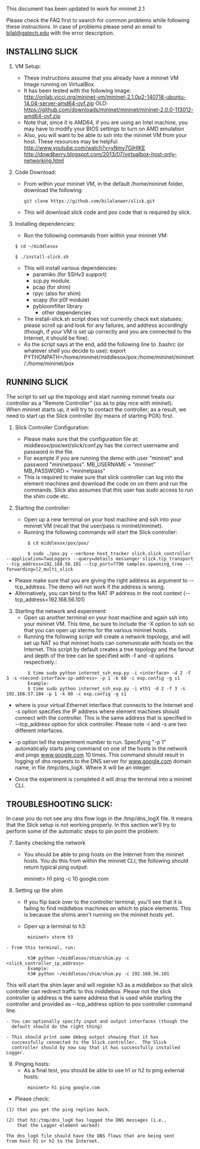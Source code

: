 This document has been updated to work for mininet 2.1

Please check the FAQ first to search for common problems while following these instructions.
In case of problems please send an email to bilal@gatech.edu with the error description.

INSTALLING SLICK
----------------
1. VM Setup:
	- These instructions assume that you already have a mininet VM Image
	  running on VirtualBox.
	- It has been tested with the following image:
		http://onlab.vicci.org/mininet-vm/mininet-2.1.0p2-140718-ubuntu-14.04-server-amd64-ovf.zip
		OLD: https://github.com/downloads/mininet/mininet/mininet-2.0.0-113012-amd64-ovf.zip
	- Note that, since it is AMD64, if you are using an Intel machine,
	  you may have to modify your BIOS settings to turn on AMD
	  emulation
	- Also, you will want to be able to ssh into the mininet VM from
	  your host.  These resources may be helpful:
		http://www.youtube.com/watch?v=yNmv7GiHIKE
		http://dowdberry.blogspot.com/2013/07/virtualbox-host-only-networking.html
2. Code Download:
	- From within your mininet VM, in the default /home/mininet folder,
	  download the following:

		```git clone https://github.com/bilalanwer/slick.git```
    - This will download slick code and pox code that is required by slick.
3. Installing dependencies:
	- Run the following commands from within your mininet VM:

	```$ cd ~/middlesox```
	
	```$ ./install-slick.sh```
	- This will install various dependencies:
		* paramiko (for SSHv3 support)
		* scp.py module.
		* pcap (for shim)
		* rpyc (also for shim)
		* scapy (for p0f module)
		* pybloomfilter library
    		* other dependencies
	- The install-slick.sh script does not currently check exit
	  statuses; please scroll up and look for any failures, and address
	  accordingly (though, if your VM is set up correctly and you are
	  connected to the Internet, it should be fine).
	- As the script says at the end, add the following line to .bashrc
	  (or whatever shell you decide to use):
	    export PYTHONPATH=/home/mininet/middlesox/pox:/home/mininet/mininet/:/home/mininet/pox


RUNNING SLICK
-------------
The script to set up the topology and start running mininet treats our
controller as a "Remote Controller" (so as to play nice with mininet).  
When mininet starts up, it will try to contact the controller;
as a result, we need to start up the Slick controller (by means of
starting POX) first.

1. Slick Controller Configuration:
    - Please make sure that the configuration file at:
      middlesox/pox/ext/slick/conf.py
      has the correct username and password in the file.
    - For example if you are running the demo with user "mininet"
      and password "mininetpass".
      MB_USERNAME = "mininet"
      MB_PASSWORD = "mininetpass"
    - This is required to make sure that slick controller can log into
      the element machines and download the code on on them and run the 
      commands. Slick also assumes that this user has sudo access to run
      the shim code etc.

2. Starting the controller:
   - Open up a new terminal on your host machine and ssh into your
	  mininet VM (recall that the user/pass is mininet/mininet).
   - Running the following commands will start the Slick controller:
```Shell
		$ cd middlesox/pox/pox/

		$ sudo ./pox.py --verbose host_tracker slick.slick_controller --application=TwoLoggers --query=details messenger slick.tcp_transport --tcp_address=192.168.56.101 --tcp_port=7790 samples.spanning_tree --forwarding=l2_multi_slick
```
   
   - Please make sure that you are giving the right address as argument to --tcp_address. The demo will not work if the address is wrong.
   - Alternatively, you can bind to the NAT IP address in the root context (--tcp_address=192.168.56.101)

3. Starting the network and experiment:
   - Open up another terminal on your host machine and again ssh into
     your mininet VM.  This time, be sure to include the -X option to
     ssh so that you can open up xterms for the various mininet hosts.
   - Running the following script will create a network topology, and 
     will set up NAT so that mininet hosts can communicate with hosts
     on the Internet. This script by default creates a tree topology
     and the fanout and depth of the tree can be specified with -f and -d 
     options respectively.:
```Shell
		$ time sudo python internet_ssh_exp.py -i <interface> -d 2 -f 3 -s <second-interface-ip-address> -p 1 -k 60 -c exp.config -g s1
		Example:
		$ time sudo python internet_ssh_exp.py -i eth1 -d 2 -f 3 -s 192.168.57.104 -p 1 -k 60 -c exp.config -g s1
```
   - where <interface> is your virtual Ethernet interface that connects to the Internet and -s option
     specifies the IP address where element machines should connect with the controller. This is the same 
     address that is specified in --tcp_address option for slick controller. Please note 
     -i and -s are two different interfaces. 

   - -p option tell the experiment number to run. Specifying "-p 1"
     automatically starts ping command on one of the hosts in the network and pings
     www.google.com 10 times. This command should result in logging of dns requests
     to the DNS server for www.google.com domain name, in file /tmp/dns_logX. Where
     X will be an integer.

   - Once the experiment is completed it will drop the terminal into a mininet CLI.


TROUBLESHOOTING SLICK:
---------------------

In case you do not see any dns flow logs in the /tmp/dns_logX file. It means that
the Slick setup is not working properly. In this section we'll try to perform some of the 
automatic steps to pin point the problem. 

7. Sanity checking the network
	- You should be able to ping hosts on the Internet from the mininet
	  hosts.  You do this from within the mininet CLI; the following
	  should return typical ping output:

		mininet> h1 ping -c 10 google.com

8. Setting up the shim
	- If you flip back over to the controller terminal, you'll see that
	  it is failing to find middlebox machines on which to place
	  elements.  This is because the shims aren't running on the
	  mininet hosts yet.

	- Open up a terminal to h3:
```Shell
		mininet> xterm h3
```

	- From this terminal, run:
```Shell
		h3# python ~/middlesox/shim/shim.py -c <slick_controller_ip_address>
		Example:
		h3# python ~/middlesox/shim/shim.py -c 192.168.56.101
```

   This will start the shim layer and will register h3 as a
   middlebox so that slick controller can redirect traffic to this
   middlebox. Please not the slick controller ip address is the same address
   that is used while starting the controller and provided as --tcp_address
   option to pox controller command line.

    - You can optionally specify input and output interfaces (though the
      default should do the right thing)

    - This should print some debug output showing that it has 
      successfully connected to the Slick controller.  The Slick
      controller should by now say that it has successfully installed Logger.

9. Pinging hosts:
   - As a final test, you should be able to use h1 or h2 to ping
	  external hosts:
```Shell
		mininet> h1 ping google.com
```
   - Please check:

	(1) that you get the ping replies back.
	
	(2) that h3:/tmp/dns_logX has logged the DNS messages (i.e.,
		that the Logger element worked)
		
	The dns_logX file should have the DNS flows that are being sent
	from host h1 or h2 to the Internet.

